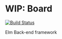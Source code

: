 # WIP: Board
[![Build Status](https://travis-ci.org/AIRTucha/Pathfinder.svg?branch=master)](https://travis-ci.org/AIRTucha/Pathfinder)

Elm Back-end framework
